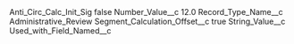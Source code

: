 <?xml version="1.0" encoding="UTF-8"?>
<CustomMetadata xmlns="http://soap.sforce.com/2006/04/metadata" xmlns:xsi="http://www.w3.org/2001/XMLSchema-instance" xmlns:xsd="http://www.w3.org/2001/XMLSchema">
    <label>Anti_Circ_Calc_Init_Sig</label>
    <protected>false</protected>
    <values>
        <field>Number_Value__c</field>
        <value xsi:type="xsd:double">12.0</value>
    </values>
    <values>
        <field>Record_Type_Name__c</field>
        <value xsi:type="xsd:string">Administrative_Review</value>
    </values>
    <values>
        <field>Segment_Calculation_Offset__c</field>
        <value xsi:type="xsd:boolean">true</value>
    </values>
    <values>
        <field>String_Value__c</field>
        <value xsi:nil="true"/>
    </values>
    <values>
        <field>Used_with_Field_Named__c</field>
        <value xsi:nil="true"/>
    </values>
</CustomMetadata>
